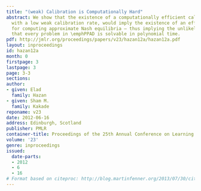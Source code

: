 ```yaml
---
title: "(weak) Calibration is Computationally Hard"
abstract: We show that the existence of a computationally efficient calibration algorithm,
  with a low weak calibration rate, would imply the existence of an efficient algorithm
  for computing approximate Nash equilibria – thus implying the unlikely conclusion
  that every problem in \emphPPAD is solvable in polynomial time.
pdf: http://jmlr.org/proceedings/papers/v23/hazan12a/hazan12a.pdf
layout: inproceedings
id: hazan12a
month: 0
firstpage: 3
lastpage: 3
page: 3-3
sections: 
author:
- given: Elad
  family: Hazan
- given: Sham M.
  family: Kakade
reponame: v23
date: 2012-06-16
address: Edinburgh, Scotland
publisher: PMLR
container-title: Proceedings of the 25th Annual Conference on Learning Theory
volume: '23'
genre: inproceedings
issued:
  date-parts:
  - 2012
  - 6
  - 16
# Format based on citeproc: http://blog.martinfenner.org/2013/07/30/citeproc-yaml-for-bibliographies/
---
```

